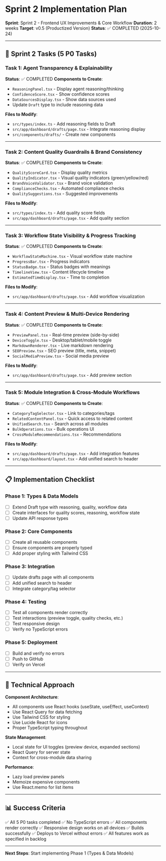 # Sprint 2 Implementation Plan

**Sprint**: Sprint 2 - Frontend UX Improvements & Core Workflow
**Duration**: 2 weeks
**Target**: v0.5 (Productized Version)
**Status**: ✅ COMPLETED (2025-10-24)

---

## 🎯 Sprint 2 Tasks (5 P0 Tasks)

### Task 1: Agent Transparency & Explainability
**Status**: ✅ COMPLETED
**Components to Create**:
- `ReasoningPanel.tsx` - Display agent reasoning/thinking
- `ConfidenceScore.tsx` - Show confidence scores
- `DataSourcesDisplay.tsx` - Show data sources used
- Update `Draft` type to include reasoning data

**Files to Modify**:
- `src/types/index.ts` - Add reasoning fields to Draft
- `src/app/dashboard/drafts/page.tsx` - Integrate reasoning display
- `src/components/drafts/` - Create new components

---

### Task 2: Content Quality Guardrails & Brand Consistency
**Status**: ✅ COMPLETED
**Components to Create**:
- `QualityScoreCard.tsx` - Display quality metrics
- `QualityIndicator.tsx` - Visual quality indicators (green/yellow/red)
- `BrandVoiceValidator.tsx` - Brand voice validation
- `ComplianceChecks.tsx` - Automated compliance checks
- `QualitySuggestions.tsx` - Suggested improvements

**Files to Modify**:
- `src/types/index.ts` - Add quality score fields
- `src/app/dashboard/drafts/page.tsx` - Add quality section

---

### Task 3: Workflow State Visibility & Progress Tracking
**Status**: ✅ COMPLETED
**Components to Create**:
- `WorkflowStateMachine.tsx` - Visual workflow state machine
- `ProgressBar.tsx` - Progress indicators
- `StatusBadge.tsx` - Status badges with meanings
- `TimelineView.tsx` - Content lifecycle timeline
- `EstimatedTimeDisplay.tsx` - Time to completion

**Files to Modify**:
- `src/app/dashboard/drafts/page.tsx` - Add workflow visualization

---

### Task 4: Content Preview & Multi-Device Rendering
**Status**: ✅ COMPLETED
**Components to Create**:
- `PreviewPanel.tsx` - Real-time preview (side-by-side)
- `DeviceToggle.tsx` - Desktop/tablet/mobile toggle
- `MarkdownRenderer.tsx` - Live markdown rendering
- `SEOPreview.tsx` - SEO preview (title, meta, snippet)
- `SocialMediaPreview.tsx` - Social media preview

**Files to Modify**:
- `src/app/dashboard/drafts/page.tsx` - Add preview section

---

### Task 5: Module Integration & Cross-Module Workflows
**Status**: ✅ COMPLETED
**Components to Create**:
- `CategoryTagSelector.tsx` - Link to categories/tags
- `RelatedContentPanel.tsx` - Quick access to related content
- `UnifiedSearch.tsx` - Search across all modules
- `BulkOperations.tsx` - Bulk operations UI
- `CrossModuleRecommendations.tsx` - Recommendations

**Files to Modify**:
- `src/app/dashboard/drafts/page.tsx` - Add integration features
- `src/app/dashboard/layout.tsx` - Add unified search to header

---

## 📋 Implementation Checklist

### Phase 1: Types & Data Models
- [ ] Extend Draft type with reasoning, quality, workflow data
- [ ] Create interfaces for quality scores, reasoning, workflow state
- [ ] Update API response types

### Phase 2: Core Components
- [ ] Create all reusable components
- [ ] Ensure components are properly typed
- [ ] Add proper styling with Tailwind CSS

### Phase 3: Integration
- [ ] Update drafts page with all components
- [ ] Add unified search to header
- [ ] Integrate category/tag selector

### Phase 4: Testing
- [ ] Test all components render correctly
- [ ] Test interactions (preview toggle, quality checks, etc.)
- [ ] Test responsive design
- [ ] Verify no TypeScript errors

### Phase 5: Deployment
- [ ] Build and verify no errors
- [ ] Push to GitHub
- [ ] Verify on Vercel

---

## 🔧 Technical Approach

**Component Architecture**:
- All components use React hooks (useState, useEffect, useContext)
- Use React Query for data fetching
- Use Tailwind CSS for styling
- Use Lucide React for icons
- Proper TypeScript typing throughout

**State Management**:
- Local state for UI toggles (preview device, expanded sections)
- React Query for server state
- Context for cross-module data sharing

**Performance**:
- Lazy load preview panels
- Memoize expensive components
- Use React.memo for list items

---

## 📊 Success Criteria

✅ All 5 P0 tasks completed
✅ No TypeScript errors
✅ All components render correctly
✅ Responsive design works on all devices
✅ Builds successfully
✅ Deploys to Vercel without errors
✅ All features work as specified in backlog

---

**Next Steps**: Start implementing Phase 1 (Types & Data Models)

